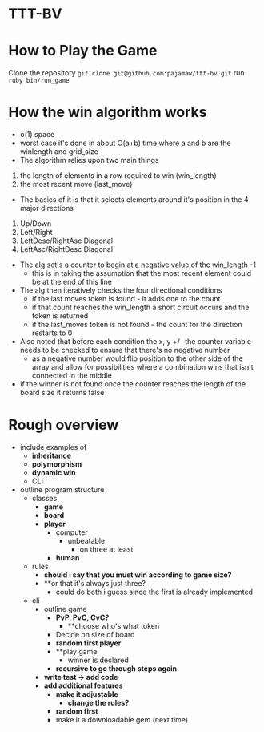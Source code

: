 # TTT-BV

# How to Play the Game
Clone the repository
`git clone git@github.com:pajamaw/ttt-bv.git`
run `ruby bin/run_game`

# How the win algorithm works
- o(1) space
- worst case it's done in about O(a+b) time where a and b are the winlength and grid_size
 - The algorithm relies upon two main things
  1. the length of elements in a row required to win (win_length)
  1. the most recent move (last_move)
  - The basics of it is that it selects elements around it's position in the 4 major directions
  1. Up/Down
  1. Left/Right
  1. LeftDesc/RightAsc Diagonal
  1. LeftAsc/RightDesc Diagonal
  - The alg set's a counter to begin at a negative value of the win_length -1
    - this is in taking the assumption that the most recent element could be at the end of this line
  - The alg then iteratively checks the four directional conditions
    - if the last moves token is found - it adds one to the count
    - if that count reaches the win_length a short circuit occurs and the token is returned
    - if the last_moves token is not found - the count for the direction restarts to 0
  - Also noted that before each condition the x, y +/- the counter variable needs to be checked to ensure that there's no negative number
    - as a negative number would flip position to the other side of the array and allow for possibilities where a combination wins that isn't connected in the middle
  - if the winner is not found once the counter reaches the length of the board size it returns false


# Rough overview
- include examples of
  - **inheritance**
  - **polymorphism**
  - **dynamic win**
  - CLI
- outline program structure
  - classes
    - **game**
    - **board**
    - **player**
      - computer
        - unbeatable
          - on three at least
      - **human**
  - rules
    - **should i say that you must win according to game size?**
    - **or that it's always just three?
      - could do both i guess since the first is already implemented
  - cli
    - outline game
      - **PvP, PvC, CvC?**
        - **choose who's what token
      - Decide on size of board
      - **random first player**
      - **play game
        - winner is declared
      - **recursive to go through steps again**
    - **write test -> add code**
    - **add additional features**
      - **make it adjustable**
        - **change the rules?**
      - **random first**
      - make it a downloadable gem (next time)
